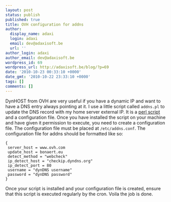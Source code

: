 ```yaml
---
layout: post
status: publish
published: true
title: OVH configuration for addns
author:
  display_name: adaxi
  login: adaxi
  email: dev@adaxisoft.be
  url: ''
author_login: adaxi
author_email: dev@adaxisoft.be
wordpress_id: 69
wordpress_url: http://adaxisoft.be/blog/?p=69
date: '2010-10-23 00:33:10 +0000'
date_gmt: '2010-10-22 23:33:10 +0000'
tags: []
comments: []
---
```


DynHOST from OVH are very useful if you have a dynamic IP and want to have a DNS entry always pointing at it. I use a little script called ```addns.pl``` to update the DNS record with my home server external IP. It is a <a href="http://www.funtaff.com/software/addns.pl/">perl script</a> and a configuration file. Once you have installed the script on your machine and have given it permission to execute, you need to create a configuration file. The configuration file must be placed at ```/etc/addns.conf```. The configuration file for addns should be formatted like so:

```
{
 server_host = www.ovh.com
 update_host = bonaert.eu
 detect_method = "webcheck"
 ip_detect_host = "checkip.dyndns.org"
 ip_detect_port = 80
 username = "dynDNS username"
 password = "dynDNS password"
}
```

Once your script is installed and your configuration file is created, ensure that this script is executed regularly by the cron. Voila the job is done.
